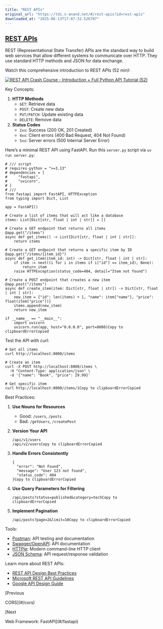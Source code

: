 ```yaml
---
title: "REST APIs"
original_url: "https://tds.s-anand.net/#/rest-apis?id=rest-apis"
downloaded_at: "2025-06-13T17:07:32.526707"
---
```

[REST APIs](#/rest-apis?id=rest-apis)
-------------------------------------

REST (Representational State Transfer) APIs are the standard way to build web services that allow different systems to communicate over HTTP. They use standard HTTP methods and JSON for data exchange.

Watch this comprehensive introduction to REST APIs (52 min):

[![REST API Crash Course - Introduction + Full Python API Tutorial (52)](https://i.ytimg.com/vi_webp/qbLc5a9jdXo/sddefault.webp)](https://youtu.be/qbLc5a9jdXo)

Key Concepts:

1. **HTTP Methods**
   * `GET`: Retrieve data
   * `POST`: Create new data
   * `PUT/PATCH`: Update existing data
   * `DELETE`: Remove data
2. **Status Codes**
   * `2xx`: Success (200 OK, 201 Created)
   * `4xx`: Client errors (400 Bad Request, 404 Not Found)
   * `5xx`: Server errors (500 Internal Server Error)

Here’s a minimal REST API using FastAPI. Run this `server.py` script via `uv run server.py`:

```
# /// script
# requires-python = ">=3.13"
# dependencies = [
#     "fastapi",
#     "uvicorn",
# ]
# ///
from fastapi import FastAPI, HTTPException
from typing import Dict, List

app = FastAPI()

# Create a list of items that will act like a database
items: List[Dict[str, float | int | str]] = []

# Create a GET endpoint that returns all items
@app.get("/items")
async def get_items() -> List[Dict[str, float | int | str]]:
    return items

# Create a GET endpoint that returns a specific item by ID
@app.get("/items/{item_id}")
async def get_item(item_id: int) -> Dict[str, float | int | str]:
    if item := next((i for i in items if i["id"] == item_id), None):
        return item
    raise HTTPException(status_code=404, detail="Item not found")

# Create a POST endpoint that creates a new item
@app.post("/items")
async def create_item(item: Dict[str, float | str]) -> Dict[str, float | int | str]:
    new_item = {"id": len(items) + 1, "name": item["name"], "price": float(item["price"])}
    items.append(new_item)
    return new_item

if __name__ == "__main__":
    import uvicorn
    uvicorn.run(app, host="0.0.0.0", port=8000)Copy to clipboardErrorCopied
```

Test the API with curl:

```
# Get all items
curl http://localhost:8000/items

# Create an item
curl -X POST http://localhost:8000/items \
  -H "Content-Type: application/json" \
  -d '{"name": "Book", "price": 29.99}'

# Get specific item
curl http://localhost:8000/items/1Copy to clipboardErrorCopied
```

Best Practices:

1. **Use Nouns for Resources**
   * Good: `/users`, `/posts`
   * Bad: `/getUsers`, `/createPost`
2. **Version Your API**

   ```
   /api/v1/users
   /api/v2/usersCopy to clipboardErrorCopied
   ```
3. **Handle Errors Consistently**

   ```
   {
     "error": "Not Found",
     "message": "User 123 not found",
     "status_code": 404
   }Copy to clipboardErrorCopied
   ```
4. **Use Query Parameters for Filtering**

   ```
   /api/posts?status=published&category=techCopy to clipboardErrorCopied
   ```
5. **Implement Pagination**

   ```
   /api/posts?page=2&limit=10Copy to clipboardErrorCopied
   ```

Tools:

* [Postman](https://www.postman.com/): API testing and documentation
* [Swagger/OpenAPI](https://swagger.io/): API documentation
* [HTTPie](https://httpie.io/): Modern command-line HTTP client
* [JSON Schema](https://json-schema.org/): API request/response validation

Learn more about REST APIs:

* [REST API Design Best Practices](https://stackoverflow.blog/2020/03/02/best-practices-for-rest-api-design/)
* [Microsoft REST API Guidelines](https://github.com/microsoft/api-guidelines)
* [Google API Design Guide](https://cloud.google.com/apis/design)

[Previous

CORS](#/cors)

[Next

Web Framework: FastAPI](#/fastapi)